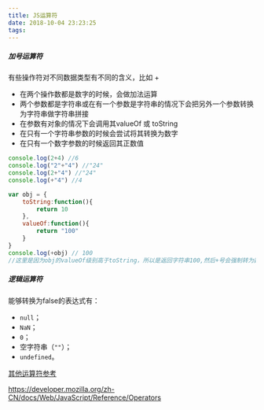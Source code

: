 ```yaml
---
title: JS运算符
date: 2018-10-04 23:23:25
tags:
---
```


##### 加号运算符

有些操作符对不同数据类型有不同的含义，比如 +

- 在两个操作数都是数字的时候，会做加法运算
- 两个参数都是字符串或在有一个参数是字符串的情况下会把另外一个参数转换为字符串做字符串拼接
- 在参数有对象的情况下会调用其valueOf 或 toString
- 在只有一个字符串参数的时候会尝试将其转换为数字
- 在只有一个数字参数的时候返回其正数值

```javascript
console.log(2+4) //6
console.log("2"+"4") //"24"
console.log(2+"4") //"24"
console.log(+"4") //4

var obj = {
    toString:function(){
        return 10
    },
    valueOf:function(){
        return "100"
    }
}
console.log(+obj) // 100
//这里是因为obj的valueOf级别高于toString，所以是返回字符串100,然后+号会强制转为数字
```

##### 逻辑运算符

能够转换为false的表达式有：

- `null`；
- `NaN`；
- `0`；
- 空字符串（`""`）；
- `undefined`。

<u>

其他运算符参考</u>

 https://developer.mozilla.org/zh-CN/docs/Web/JavaScript/Reference/Operators